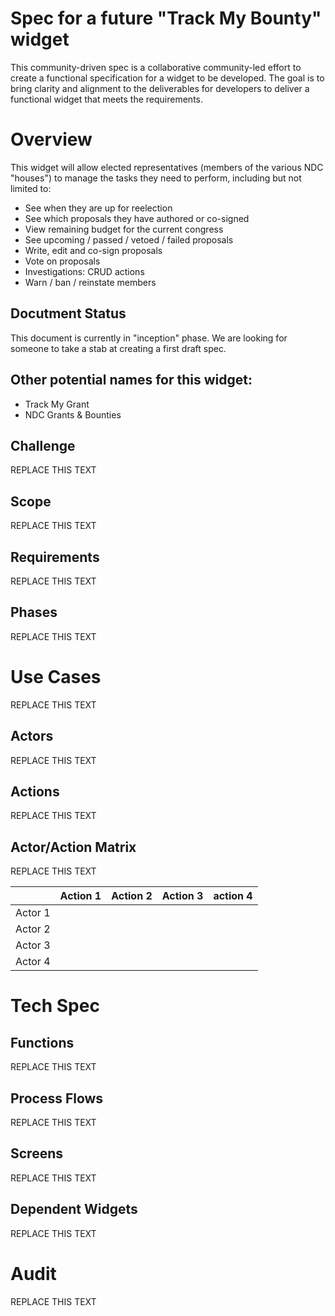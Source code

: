# Spec for a future "Track My Bounty" widget
This community-driven spec is a collaborative community-led effort to create a functional specification for a widget to be developed. The goal is to bring clarity and alignment to the deliverables for developers to deliver a functional widget that meets the requirements.

# Overview
<!-- Describe the widget in one sentence. -->
This widget will allow elected representatives (members of the various NDC "houses") to manage the tasks they need to perform, including but not limited to:
- See when they are up for reelection
- See which proposals they have authored or co-signed
- View remaining budget for the current congress
- See upcoming / passed / vetoed / failed proposals
- Write, edit and co-sign proposals
- Vote on proposals
- Investigations: CRUD actions
- Warn / ban / reinstate members

## Docutment Status
<!-- What is the current status of this document? Inception / draft / community consultation / Locked: RFP ongoing / Locked: RFP awarded  -->
This document is currently in "inception" phase. We are looking for someone to take a stab at creating a first draft spec.

## Other potential names for this widget:
- Track My Grant
- NDC Grants & Bounties

## Challenge
<!-- List the challenge(s) being solved by this widget -->
REPLACE THIS TEXT

## Scope
<!-- Define the scope and potential phases of the widget -->
REPLACE THIS TEXT

## Requirements
<!-- What are the Minimal Viable Requirements (MV)  the widget should meet to be considered complete? -->
REPLACE THIS TEXT

## Phases
<!-- Do the project have multiple phases? Identify a high-level summary of each phase. -->
REPLACE THIS TEXT

# Use Cases
<!-- Identify and list the collectives that will use this widget and what each one will specifically do. -->
REPLACE THIS TEXT

## Actors
<!-- List all collections that will use the widget. -->
REPLACE THIS TEXT

## Actions
<!-- List the actions each collective will take individually. -->
REPLACE THIS TEXT

## Actor/Action Matrix
<!-- Describe which action is done by which actors. Feel free to use a table format or provide your own graphics. A "swimlane process chart" often works well here. -->
REPLACE THIS TEXT

|         | Action 1 | Action 2 | Action 3 | action 4 |
| ------- | -------- | -------- | -------- | -------- |
| Actor 1 |          |          |          |          |
| Actor 2 |          |          |          |          |
| Actor 3 |          |          |          |          |
| Actor 4 |          |          |          |          |



# Tech Spec
## Functions
<!-- What functions and functionalities should the widget have -->
REPLACE THIS TEXT

## Process Flows
<!-- Describe the process flows -->
REPLACE THIS TEXT

## Screens
<!-- Describe the layout and content of the various screens within the widget -->
REPLACE THIS TEXT

## Dependent Widgets
<!-- Does the widget interact with other widgets? -->
REPLACE THIS TEXT

# Audit
<!-- Identify if this widget needs an audit. Does it store sensitive information, transfer tokens, or have a middleware layer? Consult the Security Workgroup if needed. -->
REPLACE THIS TEXT
